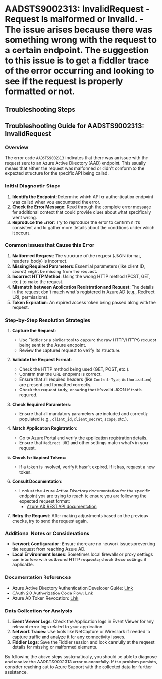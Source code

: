 
# AADSTS9002313: InvalidRequest - Request is malformed or invalid. - The issue arises because there was something wrong with the request to a certain endpoint. The suggestion to this issue is to get a fiddler trace of the error occurring and looking to see if the request is properly formatted or not.


## Troubleshooting Steps
## Troubleshooting Guide for AADSTS9002313: InvalidRequest

### Overview
The error code `AADSTS9002313` indicates that there was an issue with the request sent to an Azure Active Directory (AAD) endpoint. This usually means that either the request was malformed or didn't conform to the expected structure for the specific API being called. 

### Initial Diagnostic Steps
1. **Identify the Endpoint**: Determine which API or authentication endpoint was called when you encountered the error.
2. **Check the Error Message**: Read through the complete error message for additional context that could provide clues about what specifically went wrong.
3. **Reproduce the Error**: Try to reproduce the error to confirm if it’s consistent and to gather more details about the conditions under which it occurs.
   
### Common Issues that Cause this Error
1. **Malformed Request**: The structure of the request (JSON format, headers, body) is incorrect.
2. **Missing Required Parameters**: Essential parameters (like client ID, secret) might be missing from the request.
3. **Incorrect HTTP Method**: Using the wrong HTTP method (POST, GET, etc.) to make the request.
4. **Mismatch between Application Registration and Request**: The details in the request don't match what's registered in Azure AD (e.g., Redirect URI, permissions).
5. **Token Expiration**: An expired access token being passed along with the request.

### Step-by-Step Resolution Strategies
1. **Capture the Request**:
   - Use Fiddler or a similar tool to capture the raw HTTP/HTTPS request being sent to the Azure endpoint.
   - Review the captured request to verify its structure.
   
2. **Validate the Request Format**:
   - Check the HTTP method being used (GET, POST, etc.).
   - Confirm that the URL endpoint is correct.
   - Ensure that all required headers (like `Content-Type`, `Authorization`) are present and formatted correctly.
   - Check the request body, ensuring that it’s valid JSON if that’s required.

3. **Check Required Parameters**:
   - Ensure that all mandatory parameters are included and correctly populated (e.g., `client_id`, `client_secret`, `scope`, etc.).
  
4. **Match Application Registration**:
   - Go to Azure Portal and verify the application registration details.
   - Ensure that `Redirect URI` and other settings match what’s in your request.

5. **Check for Expired Tokens**:
   - If a token is involved, verify it hasn’t expired. If it has, request a new token.

6. **Consult Documentation**:
   - Look at the Azure Active Directory documentation for the specific endpoint you are trying to reach to ensure you are following the expected request format:
     - [Azure AD REST API documentation](https://docs.microsoft.com/en-us/azure/active-directory/develop/v1-overview)
  
7. **Retry the Request**: After making adjustments based on the previous checks, try to send the request again.

### Additional Notes or Considerations
- **Network Configuration**: Ensure there are no network issues preventing the request from reaching Azure AD.
- **Local Environment Issues**: Sometimes local firewalls or proxy settings can interfere with outbound HTTP requests; check these settings if applicable.
  
### Documentation References
- Azure Active Directory Authentication Developer Guide: [Link](https://docs.microsoft.com/en-us/azure/active-directory/develop/authentication-scenarios)
- OAuth 2.0 Authorization Code Flow: [Link](https://docs.microsoft.com/en-us/azure/active-directory/develop/v2-oauth2-auth-code-flow)
- Azure AD Token Revocation: [Link](https://docs.microsoft.com/en-us/azure/active-directory/develop/v2-oauth2-revocation)

### Data Collection for Analysis
1. **Event Viewer Logs**: Check the Application logs in Event Viewer for any relevant error logs related to your application.
2. **Network Traces**: Use tools like NetCapture or Wireshark if needed to capture traffic and analyze it for any connectivity issues.
3. **Fiddler Logs**: Save the Fiddler session and look carefully at the request details for missing or malformed elements.
  
By following the above steps systematically, you should be able to diagnose and resolve the AADSTS9002313 error successfully. If the problem persists, consider reaching out to Azure Support with the collected data for further assistance.